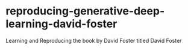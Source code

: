 # reproducing-generative-deep-learning-david-foster
Learning and Reproducing the book by David Foster titled David Foster
